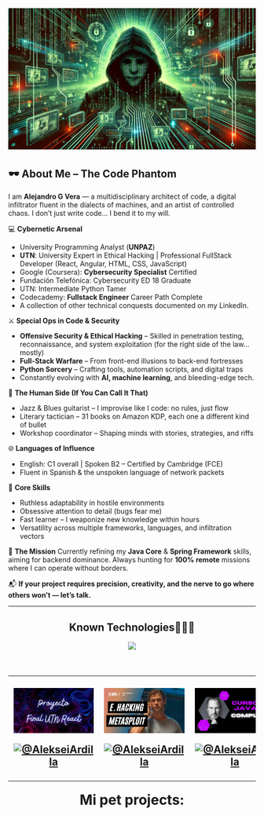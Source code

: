  <a href="https://www.youtube.com/@AlekseiArdilla">![imagen de portada Github](Banner_github_hacker_2.jpg)</a>
---

## 🕶️ About Me – The Code Phantom

I am **Alejandro G Vera** — a multidisciplinary architect of code, a digital infiltrator fluent in the dialects of machines, and an artist of controlled chaos.
I don’t just write code… I bend it to my will.

💻 **Cybernetic Arsenal**

* University Programming Analyst (**UNPAZ**)
* **UTN**: University Expert in Ethical Hacking | Professional FullStack Developer (React, Angular, HTML, CSS, JavaScript)
* Google (Coursera): **Cybersecurity Specialist** Certified
* Fundación Telefónica: Cybersecurity ED 18 Graduate
* UTN: Intermediate Python Tamer
* Codecademy: **Fullstack Engineer** Career Path Complete
* A collection of other technical conquests documented on my LinkedIn.

⚔️ **Special Ops in Code & Security**

* **Offensive Security & Ethical Hacking** – Skilled in penetration testing, reconnaissance, and system exploitation (for the right side of the law… mostly)
* **Full-Stack Warfare** – From front-end illusions to back-end fortresses
* **Python Sorcery** – Crafting tools, automation scripts, and digital traps
* Constantly evolving with **AI, machine learning**, and bleeding-edge tech.

🎸 **The Human Side (If You Can Call It That)**

* Jazz & Blues guitarist – I improvise like I code: no rules, just flow
* Literary tactician – 31 books on Amazon KDP, each one a different kind of bullet
* Workshop coordinator – Shaping minds with stories, strategies, and riffs

🌐 **Languages of Influence**

* English: C1 overall | Spoken B2 – Certified by Cambridge (FCE)
* Fluent in Spanish & the unspoken language of network packets

🧠 **Core Skills**

* Ruthless adaptability in hostile environments
* Obsessive attention to detail (bugs fear me)
* Fast learner – I weaponize new knowledge within hours
* Versatility across multiple frameworks, languages, and infiltration vectors

🚀 **The Mission**
Currently refining my **Java Core** & **Spring Framework** skills, aiming for backend dominance.
Always hunting for **100% remote** missions where I can operate without borders.

📬 **If your project requires precision, creativity, and the nerve to go where others won’t — let’s talk.**

---

<h2 align="center">Known Technologies👨🏻‍💻</h2>
<!--tech stack icons-->
<p align="center">
  <a href="https://skillicons.dev">
    <img src="https://skillicons.dev/icons?i=c,java,css,html,js,react,angular,nodejs,typescript,mysql,firebase,git,github,materialui,postman,eclipse,vscode,bash,linux,ai,ps&perline=14" />
  </a>
</p>

<!--Prueba-->
<div id="youtube">
<h2 align="center"Algunos videos de IT de mi canal de Youtube👨🏻‍💻</h2>

<table align="left" >
<tr border="none">
  
  <td width="25%" align="center">
    <p align="center">
     <a href="https://youtu.be/kZGMsQIA8Ws" title="Go to Source">
        <img align="center" width=100% src="reactutn.png"   alt="VIDEO" /></a>
      </p>
    <p align="center">
        <a href="https://youtu.be/kZGMsQIA8Ws" target="blank"><img align="center" src="https://img.shields.io/badge/YouTube-FF0000?style=for-the-badge&logo=youtube&logoColor=white" alt="@AlekseiArdilla"  /></a>
    </p>       
</td>
  
<td width="25%" align="center">
    <p align="center">
     <a href="https://youtu.be/I5KALz2E6uw" title="Go to Source">
        <img align="center" width=100% src="ethicalhackingmsf.png"   alt="VIDEO" /></a>
      </p>
    <p align="center">
        <a href="https://youtu.be/I5KALz2E6uw" target="blank"><img align="center" src="https://img.shields.io/badge/YouTube-FF0000?style=for-the-badge&logo=youtube&logoColor=white" alt="@AlekseiArdilla"  /></a>
     </p>       
</td>
  
  <td width="25%" align="center">
    <p align="center">
     <a href="https://youtu.be/Fuii0ibbHDI" title="Go to Source">
        <img align="center" width=100% src="javaSEcompleto.png" alt="VIDEO" /></a>
      </p>
    <p align="center">
        <a href="https://youtu.be/Fuii0ibbHDI" target="blank"><img align="center" src="https://img.shields.io/badge/YouTube-FF0000?style=for-the-badge&logo=youtube&logoColor=white" alt="@AlekseiArdilla"  /></a>
    </p>       
</td>

   <td width="25%" align="center">
    <p align="center">
     <a href="https://youtu.be/ezV5Fv_x6zg" title="Go to Source">
        <img align="center" width=100% src="pythondesdecero.png" alt="VIDEO" /></a>
      </p>
    <p align="center">
        <a href="https://youtu.be/ezV5Fv_x6zg" target="blank"><img align="center" src="https://img.shields.io/badge/YouTube-FF0000?style=for-the-badge&logo=youtube&logoColor=white" alt="@AlekseiArdilla"  /></a>
    </p>       
</td>
  
</tr>
</table>
  </div>
<br>
<br><br>
<h1 align="center">Mi pet projects:</h1>
